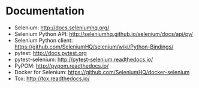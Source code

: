 # Documentation
* Selenium: http://docs.seleniumhq.org/
* Selenium Python API: http://seleniumhq.github.io/selenium/docs/api/py/
* Selenium Python client: https://github.com/SeleniumHQ/selenium/wiki/Python-Bindings/
* pytest: http://docs.pytest.org
* pytest-selenium: http://pytest-selenium.readthedocs.io/
* PyPOM: http://pypom.readthedocs.io/
* Docker for Selenium: https://github.com/SeleniumHQ/docker-selenium
* Tox: http://tox.readthedocs.io/

